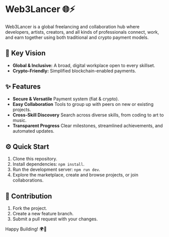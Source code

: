 # Web3Lancer 🌐⚡

Web3Lancer is a global freelancing and collaboration hub where developers, artists, creators, and all kinds of professionals connect, work, and earn together using both traditional and crypto payment models.

## 🚀 Key Vision
- **Global & Inclusive:** A broad, digital workplace open to every skillset.
- **Crypto-Friendly:** Simplified blockchain-enabled payments.

## ✨ Features
- **Secure & Versatile** Payment system (fiat & crypto).
- **Easy Collaboration** Tools to group up with peers on new or existing projects.
- **Cross-Skill Discovery** Search across diverse skills, from coding to art to music.
- **Transparent Progress** Clear milestones, streamlined achievements, and automated updates.

## ⚙️ Quick Start
1. Clone this repository.
2. Install dependencies: `npm install`.
3. Run the development server: `npm run dev`.
4. Explore the marketplace, create and browse projects, or join collaborations.

## 🤝 Contribution
1. Fork the project.
2. Create a new feature branch.
3. Submit a pull request with your changes.

Happy Building! 🌍🔗
